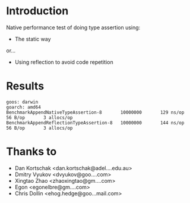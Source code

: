 # Introduction

Native performance test of doing type assertion using:

 * The static way

or...

 * Using reflection to avoid code repetition

# Results

```
goos: darwin
goarch: amd64
BenchmarkAppendNativeTypeAssertion-8       10000000       129 ns/op      56 B/op       3 allocs/op
BenchmarkAppendReflectionTypeAssertion-8   10000000       144 ns/op      56 B/op       3 allocs/op
```

# Thanks to

 * Dan Kortschak <dan.kortschak@adel....edu.au>
 * Dmitry Vyukov <dvyukov@goo....com>
 * Xingtao Zhao  <zhaoxingtao@gm....com>
 * Egon          <egonelbre@gm....com>
 * Chris Dollin  <ehog.hedge@goo...mail.com>
